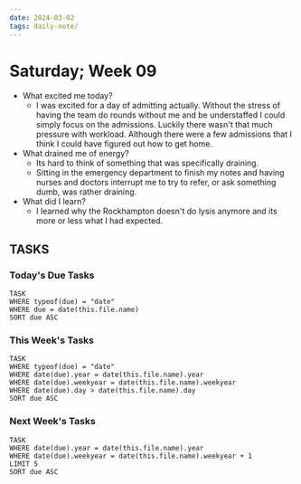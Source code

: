 ```yaml
---
date: 2024-03-02
tags: daily-note/
---
```


#  Saturday; Week  09

- What excited me today?
	- I was excited for a day of admitting actually. Without the stress of having the team do rounds without me and be understaffed I could simply focus on the admissions. Luckily there wasn't that much pressure with workload. Although there were a few admissions that I think I could have figured out how to get home.  
- What drained me of energy?
	- Its hard to think of something that was specifically draining. 
	- Sitting in the emergency department to finish my notes and having nurses and doctors interrupt me to try to refer, or ask something dumb, was rather draining.  
- What did I learn? 
	- I learned why the Rockhampton doesn't do lysis anymore and its more or less what I had expected. 


## TASKS



### Today's Due Tasks
```dataview
TASK 
WHERE typeof(due) = "date"
WHERE due = date(this.file.name)
SORT due ASC
```

### This Week's Tasks
```dataview
TASK 
WHERE typeof(due) = "date"
WHERE date(due).year = date(this.file.name).year
WHERE date(due).weekyear = date(this.file.name).weekyear
WHERE date(due).day > date(this.file.name).day
SORT due ASC
```

### Next Week's Tasks
```dataview
TASK 
WHERE date(due).year = date(this.file.name).year
WHERE date(due).weekyear = date(this.file.name).weekyear + 1
LIMIT 5
SORT due ASC
```